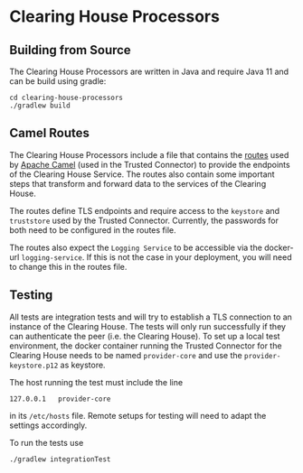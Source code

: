 # Clearing House Processors

## Building from Source
The Clearing House Processors are written in Java and require Java 11 and can be build using gradle:

```
cd clearing-house-processors
./gradlew build
```

## Camel Routes
The Clearing House Processors include a file that contains the [routes](src/routes/clearing-house-routes.xml) used by [Apache Camel](https://camel.apache.org) (used in the Trusted Connector) to provide the endpoints of the Clearing House Service. The routes also contain some important steps that transform and forward data to the services of the Clearing House.

The routes define TLS endpoints and require access to the `keystore` and `truststore` used by the Trusted Connector. Currently, the passwords for both need to be configured in the routes file.

The routes also expect the `Logging Service` to be accessible via the docker-url `logging-service`. If this is not the case in your deployment, you will need to change this in the routes file.

## Testing
All tests are integration tests and will try to establish a TLS connection to an instance of the Clearing House. 
The tests will only run successfully if they can authenticate the peer (i.e. the Clearing House). 
To set up a local test environment, the docker container running the Trusted Connector for the Clearing House 
needs to be named `provider-core` and use the `provider-keystore.p12` as keystore.

The host running the test must include the line
```
127.0.0.1	provider-core
```

in its `/etc/hosts` file. Remote setups for testing will need to adapt the settings accordingly.

To run the tests use 
```
./gradlew integrationTest 
```
